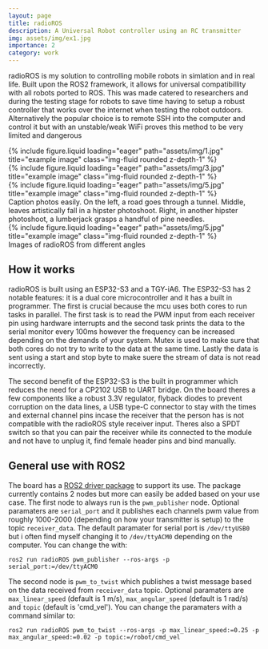 ```yaml
---
layout: page
title: radioROS
description: A Universal Robot controller using an RC transmitter
img: assets/img/ex1.jpg
importance: 2
category: work
---
```


radioROS is my solution to controlling mobile robots in simlation and in real life. Built upon the ROS2 framework, it allows for universal compatibillity with all robots ported to ROS. This was made catered to researchers and during the testing stage for robots to save time having to setup a robust controller that works over the internet when testing the robot outdoors. Alternatively the popular choice is to remote SSH into the computer and control it but with an unstable/weak WiFi proves this method to be very limited and dangerous

<div class="row">
    <div class="col-sm mt-3 mt-md-0">
        {% include figure.liquid loading="eager" path="assets/img/1.jpg" title="example image" class="img-fluid rounded z-depth-1" %}
    </div>
    <div class="col-sm mt-3 mt-md-0">
        {% include figure.liquid loading="eager" path="assets/img/3.jpg" title="example image" class="img-fluid rounded z-depth-1" %}
    </div>
    <div class="col-sm mt-3 mt-md-0">
        {% include figure.liquid loading="eager" path="assets/img/5.jpg" title="example image" class="img-fluid rounded z-depth-1" %}
    </div>
</div>
<div class="caption">
    Caption photos easily. On the left, a road goes through a tunnel. Middle, leaves artistically fall in a hipster photoshoot. Right, in another hipster photoshoot, a lumberjack grasps a handful of pine needles.
</div>
<div class="row">
    <div class="col-sm mt-3 mt-md-0">
        {% include figure.liquid loading="eager" path="assets/img/5.jpg" title="example image" class="img-fluid rounded z-depth-1" %}
    </div>
</div>
<div class="caption">
   Images of radioROS from different angles
</div>

## How it works
radioROS is built using an ESP32-S3 and a TGY-iA6. The ESP32-S3 has 2 notable features: it is a dual core microcontroller and it has a built in programmer. The first is crucial because the mcu uses both cores to run tasks in parallel. The first task is to read the PWM input from each receiver pin using hardware interrupts and the second task prints the data to the serial monitor every 100ms however the frequency can be increased depending on the demands of your system. Mutex is used to make sure that both cores do not try to write to the data at the same time. Lastly the data is sent using a start and stop byte to make suere the stream of data is not read incorrectly.

The second benefit of the ESP32-S3 is the built in programmer which reduces the need for a CP2102 USB to UART bridge. On the board theres a few components like a robust 3.3V regulator, flyback diodes to prevent corruption on the data lines, a USB type-C connector to stay with the times and external channel pins incase the receiver that the person has is not compatible with the radioROS style receiver input. Theres also a SPDT switch so that you can pair the receiver while its connected to the module and not have to unplug it, find female header pins and bind manually. 


## General use with ROS2

The board has a <a href="https://github.com/TheHassanShahzad/radioROS">ROS2 driver package</a> to support its use. The package currently contains 2 nodes but more can easily be added based on your use case. The first node to always run is the `pwm_publisher` node. Optional paramaters are `serial_port` and it publishes each channels pwm value from roughly 1000-2000 (depending on how your transmitter is setup) to the topic `receiver_data`. The default paramater for serial port is `/dev/ttyUSB0` but i often find myself changing it to `/dev/ttyACM0` depending on the computer. You can change the with:
```liquid
ros2 run radioROS pwm_publisher --ros-args -p serial_port:=/dev/ttyACM0
```

The second node is `pwm_to_twist` which publishes a twist message based on the data received from `receiver_data` topic. Optional paramaters are `max_linear_speed` (default is 1 m/s), `max_angular_speed` (default is 1 rad/s) and `topic` (default is 'cmd_vel'). You can change the paramaters with a command similar to:
```liquid
ros2 run radioROS pwm_to_twist --ros-args -p max_linear_speed:=0.25 -p max_angular_speed:=0.02 -p topic:=/robot/cmd_vel
```

